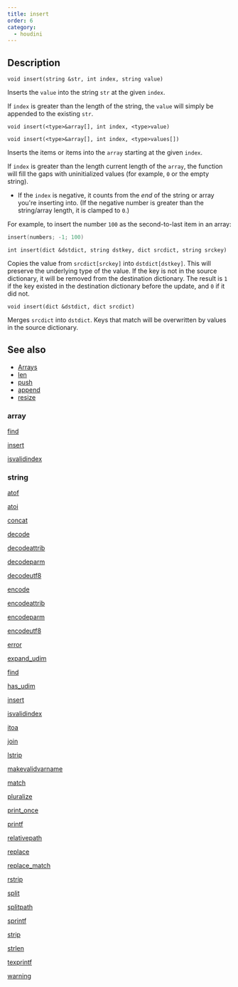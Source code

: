 ```yaml
---
title: insert
order: 6
category:
  - houdini
---
```


## Description

`void insert(string &str, int index, string value)`

Inserts the `value` into the string `str` at the given `index`.

If `index` is greater than the length of the string, the `value` will simply
be appended to the existing `str`.

`void insert(<type>&array[], int index, <type>value)`

`void insert(<type>&array[], int index, <type>values[])`

Inserts the items or items into the `array` starting at the given `index`.

If `index` is greater than the length current length of the `array`, the
function will fill the gaps with uninitialized values (for example, `0` or the
empty string).

- If the `index` is negative, it counts from the _end_ of the string or array you're inserting into. (If the negative number is greater than the string/array length, it is clamped to `0`.)

For example, to insert the number `100` as the second-to-last item in an
array:

```c
insert(numbers; -1; 100)
```

`int insert(dict &dstdict, string dstkey, dict srcdict, string srckey)`

Copies the value from `srcdict[srckey]` into `dstdict[dstkey]`. This will
preserve the underlying type of the value. If the key is not in the source
dictionary, it will be removed from the destination dictionary. The result is
`1` if the key existed in the destination dictionary before the update, and
`0` if it did not.

`void insert(dict &dstdict, dict srcdict)`

Merges `srcdict` into `dstdict`. Keys that match will be overwritten by values
in the source dictionary.

## See also

- [Arrays ](../arrays.html)
- [len ](len.html)
- [push ](push.html)
- [append ](append.html)
- [resize ](resize.html)

### array

[find ](find.html)

[insert ](insert.html)

[isvalidindex ](isvalidindex.html)

### string

[atof ](atof.html)

[atoi ](atoi.html)

[concat ](concat.html)

[decode ](decode.html)

[decodeattrib ](decodeattrib.html)

[decodeparm ](decodeparm.html)

[decodeutf8 ](decodeutf8.html)

[encode ](encode.html)

[encodeattrib ](encodeattrib.html)

[encodeparm ](encodeparm.html)

[encodeutf8 ](encodeutf8.html)

[error ](error.html)

[expand_udim ](expand_udim.html)

[find ](find.html)

[has_udim ](has_udim.html)

[insert ](insert.html)

[isvalidindex ](isvalidindex.html)

[itoa ](itoa.html)

[join ](join.html)

[lstrip ](lstrip.html)

[makevalidvarname ](makevalidvarname.html)

[match ](match.html)

[pluralize ](pluralize.html)

[print_once ](print_once.html)

[printf ](printf.html)

[relativepath ](relativepath.html)

[replace ](replace.html)

[replace_match ](replace_match.html)

[rstrip ](rstrip.html)

[split ](split.html)

[splitpath ](splitpath.html)

[sprintf ](sprintf.html)

[strip ](strip.html)

[strlen ](strlen.html)

[texprintf ](texprintf.html)

[warning ](warning.html)
